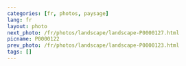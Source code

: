 ```yaml
---
categories: [fr, photos, paysage]
lang: fr
layout: photo
next_photo: /fr/photos/landscape/landscape-P0000127.html
picname: P0000122
prev_photo: /fr/photos/landscape/landscape-P0000123.html
tags: []
---
```

